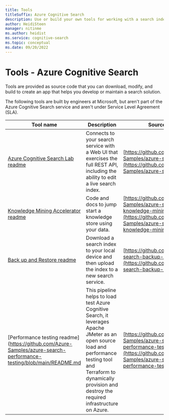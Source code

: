 ```yaml
---
title: Tools
titleSuffix: Azure Cognitive Search
description: Use or build your own tools for working with a search index.
author: HeidiSteen
manager: nitinme
ms.author: heidist
ms.service: cognitive-search
ms.topic: conceptual
ms.date: 09/20/2022
---
```


# Tools - Azure Cognitive Search

Tools are provided as source code that you can download, modify, and build to create an app that helps you develop or maintain a search solution.

The following tools are built by engineers at Microsoft, but aren't part of the Azure Cognitive Search service and aren't under Service Level Agreement (SLA).

| Tool name | Description | Source code |
|-----------|------------ |-------------|
| [Azure Cognitive Search Lab readme](https://github.com/Azure-Samples/azure-search-lab/blob/main/README.md)   | Connects to your search service with a Web UI that exercises the full REST API, including the ability to edit a live search index. | [https://github.com/Azure-Samples/azure-search-lab](https://github.com/Azure-Samples/azure-search-lab) |
| [Knowledge Mining Accelerator readme](https://github.com/Azure-Samples/azure-search-knowledge-mining/blob/main/README.md) | Code and docs to jump start a knowledge store using your data. | [https://github.com/Azure-Samples/azure-search-knowledge-mining](https://github.com/Azure-Samples/azure-search-knowledge-mining) |
| [Back up and Restore readme](https://github.com/liamca/azure-search-backup-restore/blob/main/README.md) | Download a search index to your local device and then upload the index to a new search service. | [https://github.com/liamca/azure-search-backup-restore](https://github.com/liamca/azure-search-backup-restore) |
| [Performance testing readme](https://github.com/Azure-Samples/azure-search-performance-testing/blob/main/README.md | This pipeline helps to load test Azure Cognitive Search, it leverages Apache JMeter as an open source load and performance testing tool and Terraform to dynamically provision and destroy the required infrastructure on Azure. | [https://github.com/Azure-Samples/azure-search-performance-testing](https://github.com/Azure-Samples/azure-search-performance-testing) |
